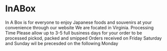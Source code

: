 # InABox
In A Box is for everyone to enjoy Japanese foods and souvenirs at your convenience through our website We are focated in Virginia. Processing Time Please allow up to 3-5 full business days for your order to be processed pickod, packed and smipped Orders received on Friday Saturday and Sunday wil be precesded on the following Monday

